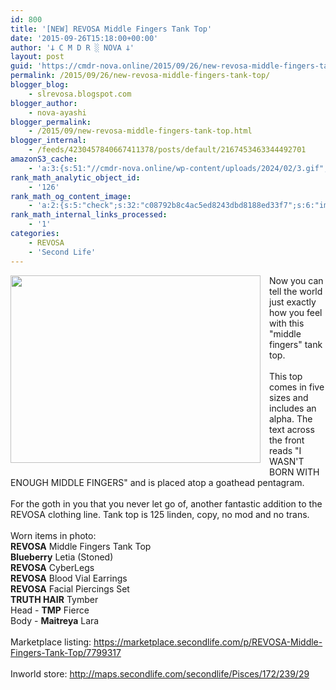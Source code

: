 ```yaml
---
id: 800
title: '[NEW] REVOSA Middle Fingers Tank Top'
date: '2015-09-26T15:18:00+00:00'
author: '𐕣 C M D R ░ NOVA 𐕣'
layout: post
guid: 'https://cmdr-nova.online/2015/09/26/new-revosa-middle-fingers-tank-top/'
permalink: /2015/09/26/new-revosa-middle-fingers-tank-top/
blogger_blog:
    - slrevosa.blogspot.com
blogger_author:
    - nova-ayashi
blogger_permalink:
    - /2015/09/new-revosa-middle-fingers-tank-top.html
blogger_internal:
    - /feeds/4230457840667411378/posts/default/2167453463344492701
amazonS3_cache:
    - 'a:3:{s:51:"//cmdr-nova.online/wp-content/uploads/2024/02/3.gif";a:1:{s:9:"timestamp";i:1715804396;}s:57:"//cmdr-nova.online/wp-content/uploads/2024/02/NoAi_01.png";a:1:{s:9:"timestamp";i:1721668992;}s:67:"//cmdr-nova.online/wp-content/uploads/2024/02/721ac29ea9cbae00.jpeg";a:1:{s:9:"timestamp";i:1713375334;}}'
rank_math_analytic_object_id:
    - '126'
rank_math_og_content_image:
    - 'a:2:{s:5:"check";s:32:"c08792b8c4ac5ed8243dbd8188ed33f7";s:6:"images";a:0:{}}'
rank_math_internal_links_processed:
    - '1'
categories:
    - REVOSA
    - 'Second Life'
---
```


<div style="clear: both; text-align: center;">
<a href="http://3.bp.blogspot.com/-ZPrvxNU_bFs/Vga2za1ZWEI/AAAAAAAAAOI/M1sW1Fb1Id0/s1600/RMFTTA.png" style="clear: left; float: left; margin-bottom: 1em; margin-right: 1em;"><img border="0" height="300" src="http://3.bp.blogspot.com/-ZPrvxNU_bFs/Vga2za1ZWEI/AAAAAAAAAOI/M1sW1Fb1Id0/s400/RMFTTA.png" width="400" /></a></div>
Now you can tell the world just exactly how you feel with this "middle fingers" tank top.<br />
<br />
This top comes in five sizes and includes an alpha. The text across the front reads "I WASN'T BORN WITH ENOUGH MIDDLE FINGERS" and is placed atop a goathead pentagram.<br />
<br />
For the goth in you that you never let go of, another fantastic addition to the REVOSA clothing line. Tank top is 125 linden, copy, no mod and no trans.<br />
<br />
Worn items in photo:<br />
<b>REVOSA</b> Middle Fingers Tank Top<br />
<b>Blueberry</b> Letia (Stoned)<br />
<b>REVOSA</b> CyberLegs<br />
<b>REVOSA</b> Blood Vial Earrings<br />
<b>REVOSA</b> Facial Piercings Set<br />
<b>TRUTH HAIR</b> Tymber<br />
Head - <b>TMP</b> Fierce<br />
Body - <b>Maitreya</b> Lara<br />
<br />
Marketplace listing: <a href="https://marketplace.secondlife.com/p/REVOSA-Middle-Fingers-Tank-Top/7799317" target="_blank" rel="noopener">https://marketplace.secondlife.com/p/REVOSA-Middle-Fingers-Tank-Top/7799317</a><br />
<br />
Inworld store: <a href="http://maps.secondlife.com/secondlife/Pisces/172/239/29" target="_blank" rel="noopener">http://maps.secondlife.com/secondlife/Pisces/172/239/29</a>